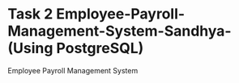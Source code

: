 # Task 2  Employee-Payroll-Management-System-Sandhya-(Using PostgreSQL)
Employee Payroll Management System
